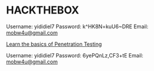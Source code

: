 # HACKTHEBOX

Username: yididiel7
Password: k^HK8N=kuU6~DRE
Email: mobw4u@gmail.com

[Learn the basics of Penetration Testing](https://app.hackthebox.com/starting-point)



Username: yididiel7
Password: 6yePQnLz,CF3+tE
Email: mobw4u@gmail.com
